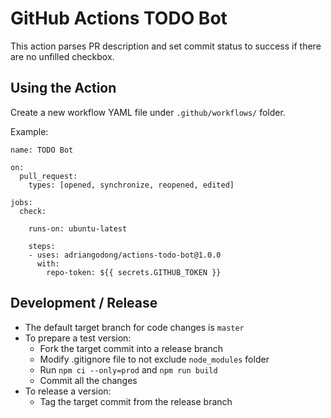 # GitHub Actions TODO Bot

This action parses PR description and set commit status to success if there are no unfilled checkbox.

## Using the Action

Create a new workflow YAML file under `.github/workflows/` folder.

Example:

```
name: TODO Bot

on:
  pull_request:
    types: [opened, synchronize, reopened, edited]

jobs:
  check:

    runs-on: ubuntu-latest

    steps:
    - uses: adriangodong/actions-todo-bot@1.0.0
      with:
        repo-token: ${{ secrets.GITHUB_TOKEN }}
```

## Development / Release

* The default target branch for code changes is `master`
* To prepare a test version:
  * Fork the target commit into a release branch
  * Modify .gitignore file to not exclude `node_modules` folder
  * Run `npm ci --only=prod` and `npm run build`
  * Commit all the changes
* To release a version:
  * Tag the target commit from the release branch
